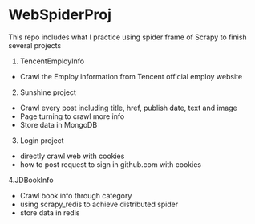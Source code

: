 # WebSpiderProj
This repo includes what I practice using spider frame of Scrapy to finish several projects

1. TencentEmployInfo
- Crawl the Employ information from Tencent official employ website

2. Sunshine project
- Crawl every post including title, href, publish date, text and image
- Page turning to crawl more info
- Store data in MongoDB

3. Login project
- directly crawl web with cookies
- how to post request to sign in github.com with cookies

4.JDBookInfo
- Crawl book info through category
- using scrapy_redis to achieve distributed spider
- store data in redis
 
